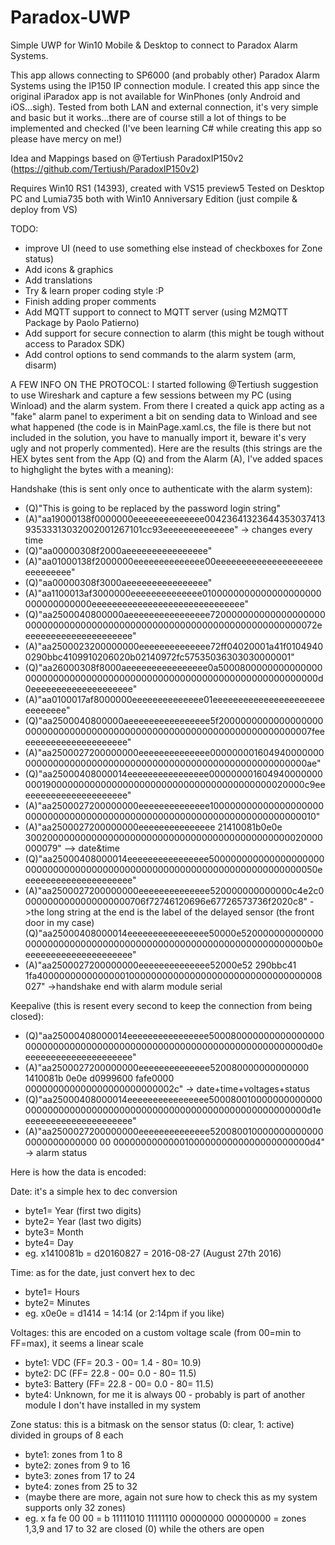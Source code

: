 # Paradox-UWP
Simple UWP for Win10 Mobile &amp; Desktop to connect to Paradox Alarm Systems.

This app allows connecting to SP6000 (and probably other) Paradox Alarm Systems using the IP150 IP connection module.
I created this app since the original iParadox app is not available for WinPhones (only Android and iOS...sigh).
Tested from both LAN and external connection, it's very simple and basic but it works...there are of course still a lot of things to be implemented and checked (I've been learning C# while creating this app so please have mercy on me!)

Idea and Mappings based on @Tertiush ParadoxIP150v2 (https://github.com/Tertiush/ParadoxIP150v2)

Requires Win10 RS1 (14393), created with VS15 preview5
Tested on Desktop PC and Lumia735 both with Win10 Anniversary Edition (just compile & deploy from VS)

TODO:
- improve UI (need to use something else instead of checkboxes for Zone status)
- Add icons & graphics
- Add translations
- Try & learn proper coding style :P
- Finish adding proper comments
- Add MQTT support to connect to MQTT server (using M2MQTT Package by Paolo Patierno)
- Add support for secure connection to alarm (this might be tough without access to Paradox SDK)
- Add control options to send commands to the alarm system (arm, disarm)

A FEW INFO ON THE PROTOCOL:
I started following @Tertiush suggestion to use Wireshark and capture a few sessions between my PC (using Winload) and the alarm system. From there I created a quick app acting as a "fake" alarm panel to experiment a bit on sending data to Winload and see what happened (the code is in MainPage.xaml.cs, the file is there but not included in the solution, you have to manually import it, beware it's very ugly and not properly commented). Here are the results (this strings are the HEX bytes sent from the App (Q) and from the Alarm (A), I've added spaces to highglight the bytes with a meaning):

Handshake (this is sent only once to authenticate with the alarm system):

- (Q)"This is going to be replaced by the password login string"
- (A)"aa19000138f0000000eeeeeeeeeeeeee0042364132364435303741393533313032002001267101cc93eeeeeeeeeeeeee"	-> changes every time
- (Q)"aa00000308f2000aeeeeeeeeeeeeeeee"
- (A)"aa01000138f2000000eeeeeeeeeeeeee00eeeeeeeeeeeeeeeeeeeeeeeeeeeeee"
- (Q)"aa00000308f3000aeeeeeeeeeeeeeeee"
- (A)"aa1100013af3000000eeeeeeeeeeeeee0100000000000000000000000000000000eeeeeeeeeeeeeeeeeeeeeeeeeeeeee"
- (Q)"aa2500040800000aeeeeeeeeeeeeeeee72000000000000000000000000000000000000000000000000000000000000000000000072eeeeeeeeeeeeeeeeeeeeee"
- (A)"aa2500023200000000eeeeeeeeeeeeee72ff04020001a41f01049400290bbc4109910206020b02140972fc57535036303030000001"
- (Q)"aa26000308f8000aeeeeeeeeeeeeeeee0a500080000000000000000000000000000000000000000000000000000000000000000000d0eeeeeeeeeeeeeeeeeeee"
- (A)"aa0100017af8000000eeeeeeeeeeeeee01eeeeeeeeeeeeeeeeeeeeeeeeeeeeee"
- (Q)"aa2500040800000aeeeeeeeeeeeeeeee5f20000000000000000000000000000000000000000000000000000000000000000000007feeeeeeeeeeeeeeeeeeeeee"
- (A)"aa2500027200000000eeeeeeeeeeeeee000000001604940000000000000000000000000000000000000000000000000000000000ae"
- (Q)"aa25000408000014eeeeeeeeeeeeeeee000000001604940000000000190000000000000000000000000000000000000000020000c9eeeeeeeeeeeeeeeeeeeeee"
- (A)"aa2500027200000000eeeeeeeeeeeeee10000000000000000000000000000000000000000000000000000000000000000000000010"
- (A)"aa2500027200000000eeeeeeeeeeeeeee 21410081b0e0e 300200000000000000000000000000000000000000000000020000000079"	--> date&time
- (Q)"aa25000408000014eeeeeeeeeeeeeeee50000000000000000000000000000000000000000000000000000000000000000000000050eeeeeeeeeeeeeeeeeeeeee"
- (A)"aa2500027200000000eeeeeeeeeeeeee520000000000000c4e2c00000000000000000000706f72746120696e67726573736f2020c8" ->the long string at the end is the label of the delayed sensor (the front door in my case)(Q)"aa25000408000014eeeeeeeeeeeeeeee50000e520000000000000000000000000000000000000000000000000000000000000000b0eeeeeeeeeeeeeeeeeeeeee"
- (A)"aa2500027200000000eeeeeeeeeeeeee52000e52 290bbc41 1fa4000000000000000100000000000000000000000000000000008027" ->handshake end with alarm module serial

Keepalive (this is resent every second to keep the connection from being closed):
- (Q)"aa25000408000014eeeeeeeeeeeeeeee500080000000000000000000000000000000000000000000000000000000000000000000d0eeeeeeeeeeeeeeeeeeeeee"
- (A)"aa2500027200000000eeeeeeeeeeeeee520080000000000000 1410081b 0e0e d0999600 fafe0000 000000000000000000000000002c" -> date+time+voltages+status
- (Q)"aa25000408000014eeeeeeeeeeeeeeee500080010000000000000000000000000000000000000000000000000000000000000000d1eeeeeeeeeeeeeeeeeeeeee"
- (A)"aa2500027200000000eeeeeeeeeeeeee5200800100000000000000000000000000 00 000000000000010000000000000000000000d4" -> alarm status

Here is how the data is encoded:

Date: it's a simple hex to dec conversion 
- byte1= Year (first two digits) 
- byte2= Year (last two digits)
- byte3= Month
- byte4= Day
- eg. x1410081b = d20160827 =  2016-08-27 (August 27th 2016)

Time: as for the date, just convert hex to dec
- byte1= Hours
- byte2= Minutes
- eg. x0e0e = d1414 = 14:14 (or 2:14pm if you like)
 
Voltages: this are encoded on a custom voltage scale (from 00=min to FF=max), it seems a linear scale
- byte1: VDC (FF= 20.3 - 00= 1.4 - 80= 10.9)
- byte2: DC (FF= 22.8 - 00= 0.0 - 80= 11.5)
- byte3: Battery (FF= 22.8 - 00= 0.0 - 80= 11.5)
- byte4: Unknown, for me it is always 00 - probably is part of another module I don't have installed in my system
  
Zone status: this is a bitmask on the sensor status (0: clear, 1: active) divided in groups of 8 each
- byte1: zones from 1 to 8
- byte2: zones from 9 to 16
- byte3: zones from 17 to 24
- byte4: zones from 25 to 32
- (maybe there are more, again not sure how to check this as my system supports only 32 zones)
- eg. x fa fe 00 00 = b 11111010  11111110 00000000 00000000 = zones 1,3,9 and 17 to 32 are closed (0) while the others are open
